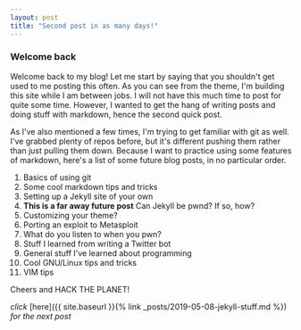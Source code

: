 ```yaml
---
layout: post
title: "Second post in as many days!"
---
```


### Welcome back

Welcome back to my blog! Let me start by saying that you shouldn't get used to me posting this often. As you can see from the theme, I'm building this site while I am between jobs. I will not have this much time to post for quite some time. However, I wanted to get the hang of writing posts and doing stuff with markdown, hence the second quick post.

As I've also mentioned a few times, I'm trying to get familiar with git as well. I've grabbed plenty of repos before, but it's different pushing them rather than just pulling them down. Because I want to practice using some features of markdown, here's a list of some future blog posts, in no particular order.

1. Basics of using git
1. Some cool markdown tips and tricks
1. Setting up a Jekyll site of your own
1. **This is a far away future post** Can Jekyll be pwnd? If so, how?
1. Customizing your theme?
1. Porting an exploit to Metasploit
1. What do you listen to when you pwn?
1. Stuff I learned from writing a Twitter bot
1. General stuff I've learned about programming
1. Cool GNU/Linux tips and tricks
1. VIM tips


Cheers and HACK THE PLANET!

*click* [here]({{ site.baseurl }}{% link _posts/2019-05-08-jekyll-stuff.md %}) *for the next post*
